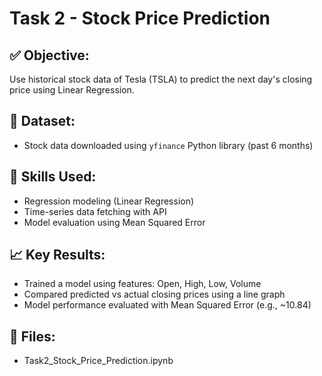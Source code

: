 # Task 2 - Stock Price Prediction

## ✅ Objective:
Use historical stock data of Tesla (TSLA) to predict the next day's closing price using Linear Regression.

## 📂 Dataset:
- Stock data downloaded using `yfinance` Python library (past 6 months)

## 🔧 Skills Used:
- Regression modeling (Linear Regression)
- Time-series data fetching with API
- Model evaluation using Mean Squared Error

## 📈 Key Results:
- Trained a model using features: Open, High, Low, Volume
- Compared predicted vs actual closing prices using a line graph
- Model performance evaluated with Mean Squared Error (e.g., ~10.84)

## 📁 Files:
- Task2_Stock_Price_Prediction.ipynb
